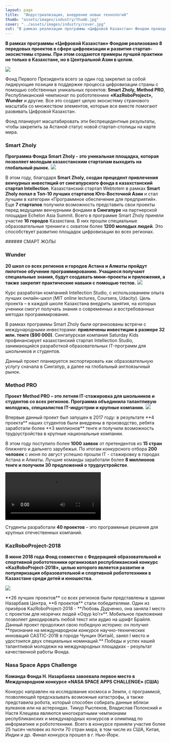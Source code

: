 ```yaml
---
layout: page
title:  "Индустриализация, внедрение новых технологий"
thumb: "assets/images/industry/thumb.jpg"
cover: "../assets/images/industry/cover.jpg"
cut: "В рамках реализации программы «Цифровой Казахстан» Фондом проведено 6 проектов. Реализуются передовые программы в сфере цифровизации и развития стартап-экосистемы страны, создавая примеры лучшей практики не только в Казахстане, но в Центральной Азии в целом."
---
```


**В рамках программы «Цифровой Казахстан» Фондом реализовано 8 передовых
проектов в сфере цифровизации и развития стартап-экосистемы страны.
При этом создаются примеры лучшей практики не только в Казахстане,
но в Центральной Азии в целом.**

![](../assets/images/industry/main-infographic.jpg)

<div class="expandable-content" markdown="1" data-toggle="Свернуть все">

Фонд Первого Президента всего за один год закрепил за собой лидирующие позиции
в поддержке процесса цифровизации страны с помощью собственных уникальных
проектов: **Smart Zholy, Method PRO**, Республиканский чемпионат по робототехнике
**«KazRoboProject», Wunder** и другие. Все это создает целую экосистему
странового масштаба со множеством элементов, которые все вместе помогают
развивать Цифровой Казахстан.

Фонд планирует масштабировать эти беспрецедентные результаты, чтобы закрепить
за Астаной статус новой стартап-столицы на карте мира.


### Smart Zholy
**Программа Фонда Smart Zholy - это уникальная площадка, которая позволяет
молодым казахстанским стартапам выходить на глобальный рынок.**
![](../assets/images/industry/smart-zholy-infographic.jpg)

<div class="expandable-content" markdown="1">

В этом году, благодаря **Smart Zholy, создан прецедент привлечения венчурных инвестиций от сингапурского фонда в казахстанский стартап Intellection**. Казахстанский стартап Webtotem в рамках **Smart Zholy попал в Топ-10 лучших стартапов Юго-Восточной Азии** и стал лучшим в категории «Программное обеспечение для предприятий». Еще **7 стартапов** получили возможность представить свои проекты перед ведущими венчурными фондами **в Сингапуре** на партнерской площадке Echelon Asia Summit. Всего в программе Smart Zholy приняли участие **16 городов** Казахстана. В них прошли специальные образовательные тренинги с охватом более **1200 молодых людей**. Это способствует развитию площадок цифровизации во всех регионах.

<div class="carousel" markdown="1"><div class="carousel-holder">
<div class="swiper-container">

<div class="swiper-wrapper">
<div class="swiper-slide" style="background-image: url(../assets/images/industry/smart-zholy-gallery/1.jpg)"></div>
<div class="swiper-slide" style="background-image: url(../assets/images/industry/smart-zholy-gallery/2.jpg)"></div>
<div class="swiper-slide" style="background-image: url(../assets/images/industry/smart-zholy-gallery/3.jpg)"></div>
<div class="swiper-slide" style="background-image: url(../assets/images/industry/smart-zholy-gallery/4.jpg)"></div>
<div class="swiper-slide" style="background-image: url(../assets/images/industry/smart-zholy-gallery/5.jpg)"></div>
<div class="swiper-slide" style="background-image: url(../assets/images/industry/smart-zholy-gallery/6.jpg)"></div>
<div class="swiper-slide" style="background-image: url(../assets/images/industry/smart-zholy-gallery/7.jpg)"></div>
<div class="swiper-slide" style="background-image: url(../assets/images/industry/smart-zholy-gallery/8.jpg)"></div>
<div class="swiper-slide" style="background-image: url(../assets/images/industry/smart-zholy-gallery/9.jpg)"></div>
<div class="swiper-slide" style="background-image: url(../assets/images/industry/smart-zholy-gallery/10.jpg)"></div>
</div>

<div class="swiper-pagination"></div>
</div>
</div></div>
###### СМАРТ ЖОЛЫ

</div>


### Wunder
**20 школ со всех регионов и городов Астана и Алматы пройдут пилотное обучение
программированию. Учащиеся получают специальные знания, будут создавать
мини-проекты и приложения, а также закрепят практические навыки с помощью
тестов.**
![](../assets/images/industry/wunder-infographic.jpg)

<div class="expandable-content" markdown="1">
Курс разработан компанией Intellection Studio, с использованием опыта лучших онлайн-школ (MIT online lectures, Coursera, Udacity). Цель проекта – в каждой школе Казахстана внедрить занятия, на которых ученики смогут получать знания о современных и востребованных методах программирования.

В рамках программы Smart Zholy были организованы встречи с международными инвесторами: **привлечены инвестиции в размере 32 млн. тенге ($90 000)**. Сингапурская компания Saturday Kids профинансирует казахстанский стартап Intellection Studio, занимающийся разработкой образовательных IT-программ для школьников и студентов.

Данный проект планируется экспортировать как образовательную услугу сначала в
Сингапур, а далее на глобальный англоязычный рынок.
</div>


### Method PRO
**Проект Method PRO – это летняя IT-стажировка для школьников и студентов со
всех регионов. Программа объединила талантливую молодежь, специалистов
IT-индустрии и крупные компании.**
![](../assets/images/industry/method-infographic.jpg)

<div class="expandable-content" markdown="1">
Впервые данный проект был запущен в 2017 году: в результате **4 проекта** наших
студентов были внедрены в производство, ребята заработали более **3 миллионов**
тенге и получили возможность трудоустройства в крупные национальные компании.

В этом году поступило более **1000 заявок** от претендентов из **15 стран** ближнего и
дальнего зарубежья. По итогам конкурсного отбора **200 человек** с июня по август
успешно прошли IT - стажировку в городах Астана и Алматы. Лучшие команды
заработали более **8 миллионов тенге и получили 30 предложений о трудоустройстве**.

<video controls>
  <source src="../assets/videos/Method.mp4#t=0.5" type="video/mp4" />
</video>

Студенты разработали **40 проектов** – это программные решения для крупных
отечественных компаний.

<div class="carousel" markdown="1"><div class="carousel-holder">
<div class="swiper-container">

<div class="swiper-wrapper">
<div class="swiper-slide" style="background-image: url(../assets/images/industry/method-gallery/1.jpg)"></div>
<div class="swiper-slide" style="background-image: url(../assets/images/industry/method-gallery/2.jpg)"></div>
<div class="swiper-slide" style="background-image: url(../assets/images/industry/method-gallery/3.jpg)"></div>
<div class="swiper-slide" style="background-image: url(../assets/images/industry/method-gallery/4.jpg)"></div>
<div class="swiper-slide" style="background-image: url(../assets/images/industry/method-gallery/5.jpg)"></div>
<div class="swiper-slide" style="background-image: url(../assets/images/industry/method-gallery/6.jpg)"></div>
</div>

<div class="swiper-pagination"></div>
</div>
</div></div>

</div>


### KazRoboProject-2018
**В июне 2018 года Фонд совместно с Федерацией образовательной и спортивной
робототехники организовал республиканский конкурс «KazRoboProject-2018»,
целью которого является развитие и популяризация образовательной и спортивной
робототехники в Казахстане среди детей и юношества.**

![](../assets/images/industry/kazrobo-infographic.jpg)

<div class="expandable-content" markdown="1">
**26 лучших проектов** со всех регионов были представлены в здании Назарбаев Центра,
**6 проектов** стали победителями. Один из призёров KazRoboProject-2018 - **Любовь
Дудченко, она заняла I место с проектом для незрячих людей «Oqyp ko’r»**.
Мобильное приложение позволяет декодировать любой текст или аудио на шрифт
Брайля. Данный проект продолжил свою победную историю: он получил **признание
на международном конкурсе научно-технических инноваций CASTIC-2018 в городе
Чунцин (Китай), занял I место и удостоился двух специальных номинаций.**
Победы и успех нашей талантливой молодежи на международных площадках - результат
качественной работы Фонда.

<div class="carousel" markdown="1"><div class="carousel-holder">
<div class="swiper-container">

<div class="swiper-wrapper">
<div class="swiper-slide" style="background-image: url(../assets/images/industry/kazrobo/1.jpg)"></div>
<div class="swiper-slide" style="background-image: url(../assets/images/industry/kazrobo/2.jpg)"></div>
<div class="swiper-slide" style="background-image: url(../assets/images/industry/kazrobo/3.jpg)"></div>
<div class="swiper-slide" style="background-image: url(../assets/images/industry/kazrobo/4.jpg)"></div>
<div class="swiper-slide" style="background-image: url(../assets/images/industry/kazrobo/5.jpg)"></div>
<div class="swiper-slide" style="background-image: url(../assets/images/industry/kazrobo/6.jpg)"></div>
<div class="swiper-slide" style="background-image: url(../assets/images/industry/kazrobo/7.jpg)"></div>
</div>

<div class="swiper-pagination"></div>
</div>
</div></div>

</div>


### Nasa Space Apps Challenge

**Команда Фонда Н. Назарбаева завоевала первое место в Международном конкурсе «NASA SPACE APPS CHALLENGE» (США)**

<div class="expandable-content" markdown="1">
Конкурс направлен на исследование космоса и Земли, с программой, позволяющей предсказывать возможные катастрофы, а также представила робота, который способен собирать данные вблизи вулканов или на астероидах. Тимур Рыспеков, Владислав Полонский и Настя Клещева являются многократными чемпионами республиканских и международных конкурсов и олимпиад по информатике и робототехнике. Всего в конкурсе приняли участие более 25 тысяч человек из почти 70 стран мира, в том числе из США, Китая, Индии и др. Финал конкурса прошел в г. Нью-Йорк.

<div class="carousel" markdown="1"><div class="carousel-holder">
<div class="swiper-container">

<div class="swiper-wrapper">
<div class="swiper-slide" style="background-image: url(../assets/images/industry/nasa/2.jpg)"></div>
<div class="swiper-slide" style="background-image: url(../assets/images/industry/nasa/1.jpg)"></div>
<div class="swiper-slide" style="background-image: url(../assets/images/industry/nasa/3.jpg)"></div>
<div class="swiper-slide" style="background-image: url(../assets/images/industry/nasa/4.jpg)"></div>
</div>

<div class="swiper-pagination"></div>
</div>
</div></div>

</div>

</div>
